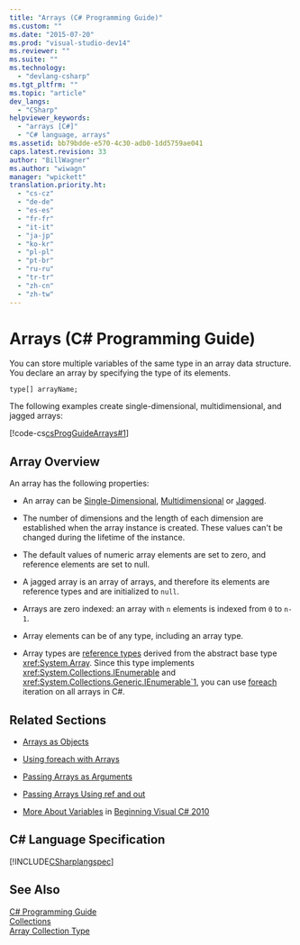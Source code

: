 ```yaml
---
title: "Arrays (C# Programming Guide)"
ms.custom: ""
ms.date: "2015-07-20"
ms.prod: "visual-studio-dev14"
ms.reviewer: ""
ms.suite: ""
ms.technology: 
  - "devlang-csharp"
ms.tgt_pltfrm: ""
ms.topic: "article"
dev_langs: 
  - "CSharp"
helpviewer_keywords: 
  - "arrays [C#]"
  - "C# language, arrays"
ms.assetid: bb79bdde-e570-4c30-adb0-1dd5759ae041
caps.latest.revision: 33
author: "BillWagner"
ms.author: "wiwagn"
manager: "wpickett"
translation.priority.ht: 
  - "cs-cz"
  - "de-de"
  - "es-es"
  - "fr-fr"
  - "it-it"
  - "ja-jp"
  - "ko-kr"
  - "pl-pl"
  - "pt-br"
  - "ru-ru"
  - "tr-tr"
  - "zh-cn"
  - "zh-tw"
---
```

# Arrays (C# Programming Guide)
You can store multiple variables of the same type in an array data structure. You declare an array by specifying the type of its elements.  
  
 `type[] arrayName;`  
  
 The following examples create single-dimensional, multidimensional, and jagged arrays:  
  
 [!code-cs[csProgGuideArrays#1](../../../csharp\programming-guide\arrays/codesnippet/CSharp/index_1.cs)]  
  
## Array Overview  
 An array has the following properties:  
  
-   An array can be [Single-Dimensional](../../../csharp\programming-guide\arrays/single-dimensional-arrays.md), [Multidimensional](../../../csharp\programming-guide\arrays/multidimensional-arrays.md) or [Jagged](../../../csharp\programming-guide\arrays/jagged-arrays.md).  
  
-   The number of dimensions and the length of each dimension are established when the array instance is created. These values can't be changed during the lifetime of the instance.  
  
-   The default values of numeric array elements are set to zero, and reference elements are set to null.  
  
-   A jagged array is an array of arrays, and therefore its elements are reference types and are initialized to `null`.  
  
-   Arrays are zero indexed: an array with `n` elements is indexed from `0` to `n-1`.  
  
-   Array elements can be of any type, including an array type.  
  
-   Array types are [reference types](../../../csharp\language-reference\keywords/reference-types.md) derived from the abstract base type <xref:System.Array>. Since this type implements <xref:System.Collections.IEnumerable> and <xref:System.Collections.Generic.IEnumerable`1>, you can use [foreach](../../../csharp\language-reference\keywords/foreach-in.md) iteration on all arrays in C#.  
  
## Related Sections  
  
-   [Arrays as Objects](../../../csharp\programming-guide\arrays/arrays-as-objects.md)  
  
-   [Using foreach with Arrays](../../../csharp\programming-guide\arrays/using-foreach-with-arrays.md)  
  
-   [Passing Arrays as Arguments](../../../csharp\programming-guide\arrays/passing-arrays-as-arguments.md)  
  
-   [Passing Arrays Using ref and out](../../../csharp\programming-guide\arrays/passing-arrays-using-ref-and-out.md)  
  
-   [More About Variables](http://go.microsoft.com/fwlink/?LinkId=221230) in [Beginning Visual C# 2010](http://go.microsoft.com/fwlink/?LinkId=221214)  
  
## C# Language Specification  
 [!INCLUDE[CSharplangspec](../../../csharp\language-reference\keywords/includes/csharplangspec_md.md)]  
  
## See Also  
 [C# Programming Guide](../../../csharp\programming-guide/index.md)   
 [Collections](../Topic/Collections%20\(C%23%20and%20Visual%20Basic\).md)   
 [Array Collection Type](http://msdn.microsoft.com/en-us/8a9964de-8941-47b1-a3cf-a01bc88db9e8)